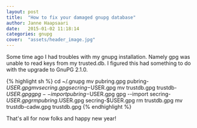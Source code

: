 ```yaml
---
layout: post
title:  "How to fix your damaged gnupg database"
author: Janne Haapsaari
date:   2015-01-02 11:18:14
categories: gnupg
cover:  "assets/header_image.jpg"
---
```

Some time ago I had troubles with my gnupg installation. Namely gpg was unable
to read keys from my trusted.db. I figured this had something to do with the
upgrade to GnuPG 2.1.0.

{% highlight sh %}
cd ~/.gnupg
mv pubring.gpg pubring-$USER.gpg
mv secring.gpg secring-$USER.gpg
mv trustdb.gpg trustdb-$USER.gpg
gpg --import pubring-$USER.gpg
gpg --import secring-$USER.gpg
rm pubring.$USER.gpg secring-$USER.gpg
rm trustdb.gpg
mv trustdb-cadw.gpg trustdb.gpg
{% endhighlight %}

That's all for now folks and happy new year!
